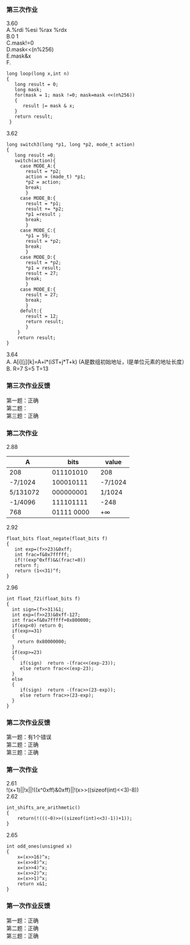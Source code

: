 ### 第三次作业
3.60  
A.%rdi %esi %rax %rdx  
B.0 1  
C.mask!=0  
D.mask<<(n%256)  
E.mask&x  
F.  
```
long loop(long x,int n)
{
   long result = 0;
   long mask;
   for(mask = 1; mask !=0; mask=mask <<(n%256))
   {
      result |= mask & x;
   }
   return result;
 }
```
3.62  
```
long switch3(long *p1, long *p2, mode_t action)
{
   long result =0;
   switch(action){
     case MODE_A:{
       result = *p2;
       action = (made_t) *p1;
       *p2 = action;
       break;
       }
     case MODE_B:{
       result = *p1;
       result += *p2;
       *p1 =result ;
       break;
       }
     case MODE_C:{
       *p1 = 59;
       result = *p2;
       break;
       }
     case MODE_D:{
       result = *p2;
       *p1 = result;
       result = 27;
       break;
       }
     case MODE_E:{
       result = 27;
       break;
       }
     defult:{
       result = 12;
       return result;
       }
    }
    return result;
} 
```
3.64  
A. A[i][j][k]=A+l*(i*S*T+j*T+k) (A是数组初始地址，l是单位元素的地址长度）  
B. R=7 S=5 T=13  

### 第三次作业反馈

第一题：正确  
第二题：  
第三题：正确  

### 第二次作业  
2.88    

| A           | bits          |  value|    
|-------------|-------------  | ----- |    
|208          |011101010      |208    |    
|-7/1024      |100010111      |-7/1024|    
|5/131072     |000000001      |1/1024 |    
|-1/4096      |111101111      |-248   |    
|768          |01111 0000     | +∞    | 

2.92  
```
float_bits float_negate(float_bits f)
{
   int exp=(f>>23)&0xff;
   int frac=f&0x7fffff;
   if(!(exp^0xff)&&(frac!=0))
   return f;
   return (1<<31)^f;
}
```  
2.96  
```
int float_f2i(float_bits f)
{
  int sign=(f>>31)&1;
  int exp=(f>>23)&0xff-127;
  int frac=f&0x7fffff+0x800000;
  if(exp<0) return 0;
  if(exp>=31)
  {
    return 0x80000000;
  }
  if(exp>=23)
  {
     if(sign)  return -(frac<<(exp-23));
     else return frac<<(exp-23);
  }
  else 
  {
     if(sign)  return -(frac>>(23-exp));
     else return frac>>(23-exp);
  }  
}  
```

### 第二次作业反馈

第一题：有1个错误  
第二题：正确  
第三题：正确  

### 第一次作业
2.61  
!(x+1)||!x||!((x^0xff)&0xff)||!(x>>((sizeof(int)<<3)-8))  
2.62  
```
int_shifts_are_arithmetic()   
{
    return(!(((~0)>>((sizeof(int)<<3)-1))+1));  
}  
```
2.65  
```
int odd_ones(unsigned x)
{
    x=(x>>16)^x;  
    x=(x>>8)^x;  
    x=(x>>4)^x;  
    x=(x>>2)^x;  
    x=(x>>1)^x;  
    return x&1;  
}  
```

### 第一次作业反馈

第一题：正确  
第二题：正确  
第三题：正确  
